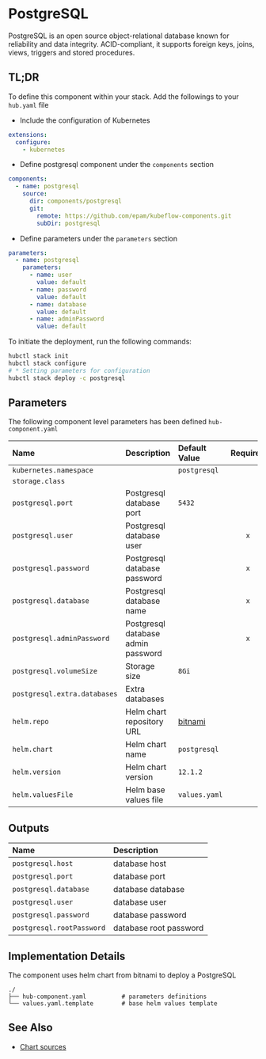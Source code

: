 # PostgreSQL

PostgreSQL is an open source object-relational database known for reliability and data integrity.
ACID-compliant, it supports foreign keys, joins, views, triggers and stored procedures.

## TL;DR

To define this component within your stack. Add the followings to your `hub.yaml` file

* Include the configuration of Kubernetes

```yaml
extensions:
  configure:
    - kubernetes
```

* Define postgresql component under the `components` section

```yaml
components:
  - name: postgresql
    source:
      dir: components/postgresql
      git:
        remote: https://github.com/epam/kubeflow-components.git
        subDir: postgresql
```

* Define parameters under the `parameters` section

```yaml
parameters:
  - name: postgresql
    parameters:
      - name: user
        value: default
      - name: password
        value: default
      - name: database
        value: default
      - name: adminPassword
        value: default
```

To initiate the deployment, run the following commands:

```bash
hubctl stack init
hubctl stack configure
# * Setting parameters for configuration
hubctl stack deploy -c postgresql
```

## Parameters

The following component level parameters has been defined `hub-component.yaml`

| Name                         | Description                        | Default Value                                 | Required |
|:-----------------------------|:-----------------------------------|:----------------------------------------------|:--------:|
| `kubernetes.namespace`       |                                    | `postgresql`                                  |          |
| `storage.class`              |                                    |                                               |          |
| `postgresql.port`            | Postgresql database port           | `5432`                                        |          |
| `postgresql.user`            | Postgresql database user           |                                               |   `x`    |
| `postgresql.password`        | Postgresql database password       |                                               |   `x`    |
| `postgresql.database`        | Postgresql database name           |                                               |   `x`    |
| `postgresql.adminPassword`   | Postgresql database admin password |                                               |   `x`    |
| `postgresql.volumeSize`      | Storage size                       | `8Gi`                                         |          |
| `postgresql.extra.databases` | Extra databases                    |                                               |          |
| `helm.repo`                  | Helm chart repository URL          | [bitnami](https://charts.bitnami.com/bitnami) |          |
| `helm.chart`                 | Helm chart name                    | `postgresql`                                  |          |
| `helm.version`               | Helm chart version                 | `12.1.2`                                      |          |
| `helm.valuesFile`            | Helm base values file              | `values.yaml`                                 |          |

## Outputs

| Name                      | Description            |
|:--------------------------|:-----------------------|
| `postgresql.host`         | database host          |
| `postgresql.port`         | database port          |
| `postgresql.database`     | database database      |
| `postgresql.user`         | database user          |
| `postgresql.password`     | database password      |
| `postgresql.rootPassword` | database root password |

## Implementation Details

The component uses helm chart from bitnami to deploy a PostgreSQL

```text
./
├── hub-component.yaml          # parameters definitions
└── values.yaml.template        # base helm values template
```

## See Also

- [Chart sources](https://github.com/bitnami/charts/tree/main/bitnami/postgresql)
